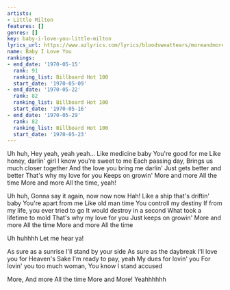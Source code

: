 ```yaml
---
artists:
- Little Milton
features: []
genres: []
key: baby-i-love-you-little-milton
lyrics_url: https://www.azlyrics.com/lyrics/bloodsweattears/moreandmore.html
name: Baby I Love You
rankings:
- end_date: '1970-05-15'
  rank: 91
  ranking_list: Billboard Hot 100
  start_date: '1970-05-09'
- end_date: '1970-05-22'
  rank: 82
  ranking_list: Billboard Hot 100
  start_date: '1970-05-16'
- end_date: '1970-05-29'
  rank: 82
  ranking_list: Billboard Hot 100
  start_date: '1970-05-23'
---
```


Uh huh, 
Hey yeah, yeah yeah... 
Like medicine baby 
You're good for me 
Like honey, darlin' girl 
I know you're sweet to me 
Each passing day, 
Brings us much closer together 
And the love you bring me darlin' 
Just gets better and better 
That's why my love for you 
Keeps on growin' 
More and more 
All the time 
More and more 
All the time, yeah! 

Uh huh, 
Gonna say it again, now now now 
Hah! 
Like a ship that's driftin' baby 
You're apart from me 
Like old man time 
You controll my destiny 
If from my life, you ever tried to go 
It would destroy in a second 
What took a lifetime to mold 
That's why my love for you 
Just keeps on growin' 
More and more 
All the time 
More and more 
All the time 

Uh huhhhh 
Let me hear ya! 

As sure as a sunrise 
I'll stand by your side 
As sure as the daybreak 
I'll love you for Heaven's Sake 
I'm ready to pay, yeah 
My dues for lovin' you 
For lovin' you too much woman, 
You know I stand accused 

More, 
And more 
All the time 
More and More! 
Yeahhhhhh



